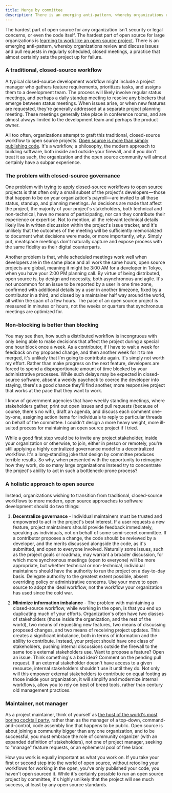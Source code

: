 ```yaml
---
title: Merge by committee
description: There is an emerging anti-pattern, whereby organizations review and discuss issues and pull requests in regularly scheduled, closed meetings, a practice that almost certainly sets the project up for failure.
---
```


The hardest part of open source for any organization isn't security or legal concerns, or even the code itself. The hardest part of open source for large organizations is [learning to work like an open source project](https://ben.balter.com/2015/03/08/open-source-best-practices-internal-collaboration/). There is an emerging anti-pattern, whereby organizations review and discuss issues and pull requests in regularly scheduled, closed meetings, a practice that almost certainly sets the project up for failure.

### A traditional, closed-source workflow

A typical closed-source development workflow might include a project manager who gathers feature requirements, prioritizes tasks, and assigns them to a development team. The process will likely involve regular status meetings, and perhaps a daily standup meeting to resolve any blockers that emerge between status meetings. When issues arise, or when new features are requested, they're generally addressed at a separate project planning meeting. These meetings generally take place in conference rooms, and are almost always limited to the development team and perhaps the product owner.

All too often, organizations attempt to graft this traditional, closed-source workflow to open source projects. [Open source is more than simply publishing code](https://ben.balter.com/2014/09/29/source-disclosed-is-not-the-same-as-open-source/). It's a workflow, a philosophy, the modern approach to building software, both inside and outside your firewall, and if you don't treat it as such, the organization and the open source community will almost certainly have a subpar experience.

### The problem with closed-source governance

One problem with trying to apply closed-source workflows to open source projects is that often only a small subset of the project's developers — those that happen to be on your organization's payroll — are invited to all those status, standup, and planning meetings. As decisions are made that affect the project, the majority of your project's stakeholders, both technical and non-technical, have no means of participating, nor can they contribute their experience or expertise. Not to mention, all the relevant technical details likely live in written discussion within the project's issue tracker, and it's unlikely that the outcomes of the meeting will be sufficiently memorialized to document what decisions were made, or more importantly, *why*. Simply put, meatspace meetings don't naturally capture and expose process with the same fidelity as their digital counterparts.

Another problem is that, while scheduled meetings work well when developers are in the same place and all work the same hours, open source projects are global, meaning it might be 3:00 AM for a developer in Tokyo, when you have your 2:00 PM planning call. By virtue of being distributed, open source is, by design and necessity, both asynchronous and agile. It's not uncommon for an issue to be reported by a user in one time zone, confirmed with additional details by a user in another timezone, fixed by a contributor in a third, and closed by a maintainer half way around the world, all within the span of a few hours. The pace of an open source project is measured in minutes or hours, not the weeks or quarters that synchronous meetings are optimized for.

### Non-blocking is better than blocking

You may see then, how such a distributed workflow is incongruous with only being able to make decisions that affect the project during a special one hour block once a week. As a contributor, if I have to wait a week for feedback on my proposed change, and then another week for it to me merged, it's unlikely that I'm going to contribute again. It's simply not worth my effort. Rather than make progress on the next feature, developers are forced to spend a disproportionate amount of time blocked by your administrative processes. While such delays may be expected in closed-source software, absent a weekly paycheck to coerce the developer into staying, there's a good chance they'll find another, more responsive project that works at the pace that they want to work.

I know of government agencies that have weekly standing meetings, where stakeholders gather, print out open issues and pull requests (because of course, there's no wifi), draft an agenda, and discuss each comment one-by-one, assigning action items for individuals to reply to particular threads on behalf of the committee. I couldn't design a more heavy weight, more ill-suited process for maintaining an open source project if I tried.

While a good first step would be to invite any project stakeholder, inside your organization or otherwise, to join, either in person or remotely, you're still applying a highly centralized governance model to a decentralized workflow. It's a long-standing joke that design by committee produces terrible results. So why, when presented with the opportunity to reimagine how they work, do so many large organizations instead try to concentrate the project's ability to act in such a bottleneck-prone process?

### A holistic approach to open source

Instead, organizations wishing to transition from traditional, closed-source workflows to more modern, open source approaches to software development should do two things:

1. **Decentralize governance** - Individual maintainers must be trusted and empowered to act in the project's best interest. If a user requests a new feature, project maintainers should provide feedback immediately, speaking as individuals, not on behalf of some semi-secret committee. If a contributor proposes a change, the code should be reviewed by a developer, and the merits discussed alongside the code, as it's submitted, and open to everyone involved. Naturally some issues, such as the project goals or roadmap, may warrant a broader discussion, for which more synchronous meetings (open to everyone) will be more appropriate, but whether technical or non-technical, individual maintainers should have the authority to run the project on a day-to-day basis. Delegate authority to the greatest extent possible, absent overriding policy or administrative concerns. Use your move to open source to adopt the ideal workflow, not the workflow your organization has used since the cold war.

2. **Minimize information imbalance** - The problem with maintaining a closed-source workflow, while working in the open, is that you end up duplicating much of your efforts. Organization's often have two classes of stakeholders (those inside the organization, and the rest of the world), two means of requesting new features, two means of discussing proposed changes, and two means of receiving project updates. This creates a significant imbalance, both in terms of information and the ability to contribute. Instead, your project should have one class of stakeholders, pushing internal discussions outside the firewall to the same tools external stakeholders use. Want to propose a feature? Open an issue. Think something's a bad idea? Comment on the pending pull request. If an external stakeholder doesn't have access to a given resource, internal stakeholders shouldn't use it until they do. Not only will this empower external stakeholders to contribute on equal footing as those inside your organization, it will simplify and modernize internal workflows, allow you to rely on best of breed tools, rather than century old management practices.

### Maintainer, not manager

As a project maintainer, think of yourself as [the host of the world's most boring cocktail party](https://ben.balter.com/2015/03/17/open-source-best-practices-external-engagement/), rather than as the manager of a top-down, command-and-control, code assembly line that happens to be public. Open source is about joining a community bigger than any one organization, and to be successful, you must embrace the role of community organizer (with an expanded definition of stakeholders), not one of project manager, seeking to "manage" feature requests, or an ephemeral pool of free labor.

How you work is equally important as what you work on. If you take your first or second step into the world of open source, without retooling your workflows for working in the open, you've only published your code, you haven't open sourced it. While it's certainly possible to run an open source project by committee, it's highly unlikely that the project will see much success, at least by any open source standards.
